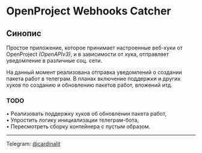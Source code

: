 # OpenProject Webhooks Catcher
## Синопис
Простое приложение, которое принимает настроенные веб-хуки от OpenProject _(OpenAPIv3)_, 
и в зависимости от хука, отправляет уведомление в различные соц. сети. 

На данный момент реализована отправка уведомлений о создании пакета работ в телеграм. 
В планах включение поддержки и других хуков по созданию и обновлению пакетов работ, вложений итд.

### TODO
• Реализовать поддержку хуков об обновлении пакета работ,  
• Упростить логику инициализации телеграм-бота,  
• Пересмотреть сборку контейнера с пустым образом.

---
Telegram: [@cardinalit](https://t.me/cardinalit)
